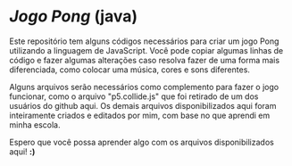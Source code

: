 # _Jogo Pong_ (java)
Este repositório tem alguns códigos necessários para criar um jogo Pong utilizando a linguagem
de JavaScript.
Você pode copiar algumas linhas de código e fazer algumas alterações caso resolva fazer de uma
forma mais diferenciada, como colocar uma música, cores e sons diferentes.

Alguns arquivos serão necessários como complemento para fazer o jogo funcionar, como o arquivo
"p5.collide.js" que foi retirado de um dos usuários do github aqui. Os demais arquivos disponibilizados
aqui foram inteiramente criados e editados por mim, com base no que aprendi em minha escola.

Espero que você possa aprender algo com os arquivos disponibilizados aqui! **:)**
